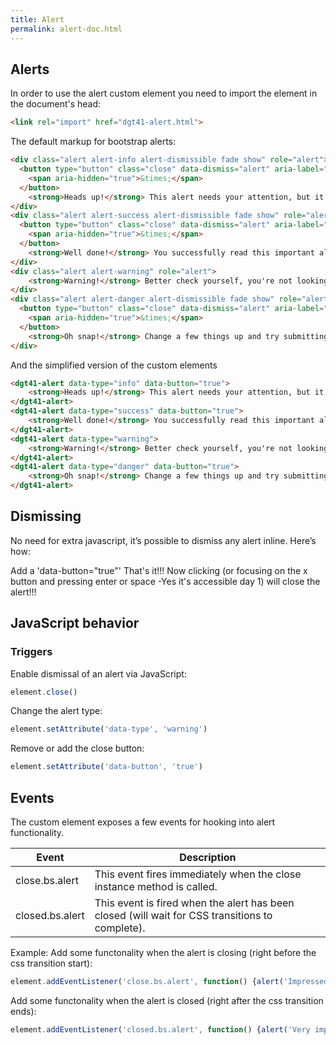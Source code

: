 ```yaml
---
title: Alert
permalink: alert-doc.html
---
```


## Alerts

In order to use the alert custom element you need to import the element in the document's head:
```html
<link rel="import" href="dgt41-alert.html">
```

The default markup for bootstrap alerts:
```html
<div class="alert alert-info alert-dismissible fade show" role="alert">
  <button type="button" class="close" data-dismiss="alert" aria-label="Close">
    <span aria-hidden="true">&times;</span>
  </button>
	<strong>Heads up!</strong> This alert needs your attention, but it's not super important.
</div>
<div class="alert alert-success alert-dismissible fade show" role="alert">
  <button type="button" class="close" data-dismiss="alert" aria-label="Close">
    <span aria-hidden="true">&times;</span>
  </button>
	<strong>Well done!</strong> You successfully read this important alert message.
</div>
<div class="alert alert-warning" role="alert">
	<strong>Warning!</strong> Better check yourself, you're not looking too good.
</div>
<div class="alert alert-danger alert-dismissible fade show" role="alert">
  <button type="button" class="close" data-dismiss="alert" aria-label="Close">
    <span aria-hidden="true">&times;</span>
  </button>
	<strong>Oh snap!</strong> Change a few things up and try submitting again.
</div>
```

And the simplified version of the custom elements
```html
<dgt41-alert data-type="info" data-button="true">
	<strong>Heads up!</strong> This alert needs your attention, but it's not super important.
</dgt41-alert>
<dgt41-alert data-type="success" data-button="true">
	<strong>Well done!</strong> You successfully read this important alert message.
</dgt41-alert>
<dgt41-alert data-type="warning">
	<strong>Warning!</strong> Better check yourself, you're not looking too good.
</dgt41-alert>
<dgt41-alert data-type="danger" data-button="true">
	<strong>Oh snap!</strong> Change a few things up and try submitting again.
</dgt41-alert>
```

## Dismissing
No need for extra javascript, it’s possible to dismiss any alert inline. Here’s how:

Add a 'data-button="true"'
That's it!!! Now clicking (or focusing on the x button and pressing enter or space -Yes it's accessible day 1) will close the alert!!!

## JavaScript behavior
### Triggers

Enable dismissal of an alert via JavaScript:
```js
element.close()
```

Change the alert type:
```js
element.setAttribute('data-type', 'warning')
```

Remove or add the close button:
```js
element.setAttribute('data-button', 'true')
```

## Events
The custom element exposes a few events for hooking into alert functionality.


|Event			|Description								     			|
|-----------------------|-----------------------------------------------------------------------------------------------|
|close.bs.alert		|This event fires immediately when the close instance method is called.				|
|closed.bs.alert	|This event is fired when the alert has been closed (will wait for CSS transitions to complete).|


Example:
Add some functonality when the alert is closing (right before the css transition start):
```js
element.addEventListener('close.bs.alert', function() {alert('Impressed!')} )
```

Add some functonality when the alert is closed (right after the css transition ends):
```js
element.addEventListener('closed.bs.alert', function() {alert('Very impressive!')} )
```

